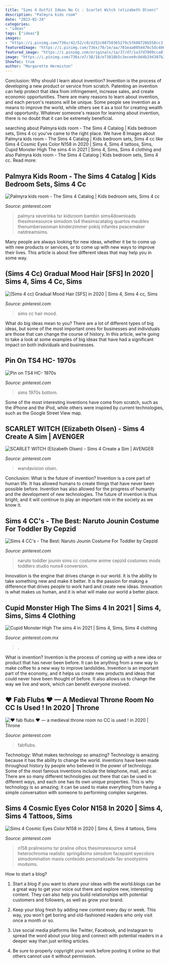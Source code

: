 ```yaml
---
title: "Sims 4 Outfit Ideas No Cc : Scarlet Witch (elizabeth Olsen)"
description: "Palmyra kids room"
date: "2023-02-24"
categories:
- "ideas"
tags: ["ideas"]
images:
- "https://i.pinimg.com/736x/42/52/c0/4252c08750365279c5f608728b558cc3.jpg"
featuredImage: "https://i.pinimg.com/736x/70/1e/aa/701eaa0054476c5dc406c8ff5e5d653a.jpg"
featured_image: "https://i.pinimg.com/originals/1a/37/d7/1a37d7089cca8710a11da19215764354.jpg"
image: "https://i.pinimg.com/736x/e7/38/18/e73818b5c3ecee9c0d4b294307b29ad8.jpg"
ShowToc: true
author: "Margarette Hermiston"
---
```



Conclusion: Why should I learn about invention?
Invention is the process of developing a new product or service from scratch. Patenting an invention can help protect that idea from infringement, increase sales, and create economic opportunities. There are many reasons to learn about invention, and each person's reasons will be unique. Some people see invention as a means to improve the world, while others see it as a tool for creating wealth and opportunity. Whatever someone's reason for learning about invention, there is no doubt that it can be extremely beneficial.

	

		
searching about Palmyra kids room - The Sims 4 Catalog | Kids bedroom sets, Sims 4 cc you've came to the right place. We have 8 Images about Palmyra kids room - The Sims 4 Catalog | Kids bedroom sets, Sims 4 cc like Sims 4 Cosmic Eyes Color N158 in 2020 | Sims 4, Sims 4 tattoos, Sims, Cupid Monster High The sims 4 in 2021 | Sims 4, Sims, Sims 4 clothing and also Palmyra kids room - The Sims 4 Catalog | Kids bedroom sets, Sims 4 cc. Read more:
		
    
## Palmyra Kids Room - The Sims 4 Catalog | Kids Bedroom Sets, Sims 4 Cc

<img loading=lazy src="https://i.pinimg.com/originals/1a/37/d7/1a37d7089cca8710a11da19215764354.jpg" onerror="this.onerror=null;this.src='https://tse3.mm.bing.net/th?id=OIP.Pn17JrsAHYA5uetU3x0JtwHaFj&amp;pid=15.1';" alt="Palmyra kids room - The Sims 4 Catalog | Kids bedroom sets, Sims 4 cc">

_Source: pinterest.com_

>palmyra severinka tsr kidsroom bambin sims4downloads thesimsresource simsdom ts4 thesimscatalog quartos meubles thenumberswoman kinderzimmer pokój infantes peacemaker natdreamsims. 

	

Many people are always looking for new ideas, whether it be to come up with new products or services, or to come up with new ways to improve their lives. This article is about five different ideas that may help you in some way.

    
## (Sims 4 Cc) Gradual Mood Hair [SFS] In 2020 | Sims 4, Sims 4 Cc, Sims

<img loading=lazy src="https://i.pinimg.com/736x/47/38/74/4738747019bfc48d39def3bdd14bb142.jpg" onerror="this.onerror=null;this.src='https://tse1.mm.bing.net/th?id=OIP.HZE6jqNRXn5yFlPdFx8soQHaHC&amp;pid=15.1';" alt="(Sims 4 cc) Gradual Mood Hair [SFS] in 2020 | Sims 4, Sims 4 cc, Sims">

_Source: pinterest.com_

>sims cc hair mood. 

	

What do big ideas mean to you?
There are a lot of different types of big ideas, but some of the most important ones for businesses and individuals are those that can change the course of history. In this article, we’re going to take a look at some examples of big ideas that have had a significant impact on both individuals and businesses.

    
## Pin On TS4 HC- 1970s

<img loading=lazy src="https://i.pinimg.com/736x/42/52/c0/4252c08750365279c5f608728b558cc3.jpg" onerror="this.onerror=null;this.src='https://tse2.mm.bing.net/th?id=OIP.71AyWenroODUxDo1d92joQHaGe&amp;pid=15.1';" alt="Pin on TS4 HC- 1970s">

_Source: pinterest.com_

>sims 1970s bottom. 

	

Some of the most interesting inventions have come from scratch, such as the iPhone and the iPod, while others were inspired by current technologies, such as the Google Street View map.

    
## SCARLET WITCH (Elizabeth Olsen) - Sims 4 Create A Sim | AVENGER

<img loading=lazy src="https://i.pinimg.com/736x/a1/73/b6/a173b65983d5307f1946965b95a66e9b.jpg" onerror="this.onerror=null;this.src='https://tse3.mm.bing.net/th?id=OIP.cug0zyqGjbU7GRgPhFKVNwHaEK&amp;pid=15.1';" alt="SCARLET WITCH (Elizabeth Olsen) - Sims 4 Create a Sim | AVENGER">

_Source: pinterest.com_

>wandavision olsen. 

	

Conclusion: What is the future of invention?
Invention is a core part of human life. It has allowed humans to create things that have never been possible before. Invention has also allowed for the progress of humanity and the development of new technologies. The future of invention is thus bright, and it will continue to play an important role in the society as we know it.

    
## Sims 4 CC&#039;s - The Best: Naruto Jounin Costume For Toddler By Cepzid

<img loading=lazy src="https://i.pinimg.com/736x/e4/68/7f/e4687f7bbdde56070e9df2ef92b292a6--costumes-for-toddlers-naruto.jpg" onerror="this.onerror=null;this.src='https://tse2.mm.bing.net/th?id=OIP.4NGvMA_8lZ3OnwgNT69gzgHaEK&amp;pid=15.1';" alt="Sims 4 CC&#039;s - The Best: Naruto Jounin Costume For Toddler by Cepzid">

_Source: pinterest.com_

>naruto toddler jounin sims cc costume anime cepzid costumes mods toddlers studio nuns4 conversion. 

	

Innovation is the engine that drives change in our world. It is the ability to take something new and make it better. It is the passion for making a difference that drives people to work hard and create new ideas. Innovation is what makes us human, and it is what will make our world a better place.

    
## Cupid Monster High The Sims 4 In 2021 | Sims 4, Sims, Sims 4 Clothing

<img loading=lazy src="https://i.pinimg.com/736x/43/0e/57/430e5759fb905943b6f97eefe7be0062.jpg" onerror="this.onerror=null;this.src='https://tse3.mm.bing.net/th?id=OIP.-IfD6J90pvB64ZrMbGVnrgHaI8&amp;pid=15.1';" alt="Cupid Monster High The sims 4 in 2021 | Sims 4, Sims, Sims 4 clothing">

_Source: pinterest.com.mx_

>. 

	

What is invention?
Invention is the process of coming up with a new idea or product that has never been before. It can be anything from a new way to make coffee to a new way to improve landslides. 
Invention is an important part of the economy, and it helps us create new products and ideas that could never have been thought of before. It also allows us to change the way we live and work, which can benefit everyone involved.

    
## ♥ Fab Flubs ♥ — A Medieval Throne Room No CC Is Used ! In 2020 | Throne

<img loading=lazy src="https://i.pinimg.com/736x/e7/38/18/e73818b5c3ecee9c0d4b294307b29ad8.jpg" onerror="this.onerror=null;this.src='https://tse1.mm.bing.net/th?id=OIP._IhH1nh0LMZ6RA-B7LoeWAHaD7&amp;pid=15.1';" alt="♥ fab flubs ♥ — a medieval throne room no CC is used ! in 2020 | Throne">

_Source: pinterest.com_

>fabflubs. 

	

Technology: What makes technology so amazing?
Technology is amazing because it has the ability to change the world. inventions have been made throughout history by people who believed in the power of technology. Some of the most famous inventions include the telephone, mail, and car. There are so many different technologies out there that can be used in different ways, and each one has its own unique properties. This is why technology is so amazing; it can be used to make everything from having a simple conversation with someone to performing complex surgeries.

    
## Sims 4 Cosmic Eyes Color N158 In 2020 | Sims 4, Sims 4 Tattoos, Sims

<img loading=lazy src="https://i.pinimg.com/736x/70/1e/aa/701eaa0054476c5dc406c8ff5e5d653a.jpg" onerror="this.onerror=null;this.src='https://tse3.mm.bing.net/th?id=OIP.PHlAuOGdlDiYaftJ5cpP4AHaFj&amp;pid=15.1';" alt="Sims 4 Cosmic Eyes Color N158 in 2020 | Sims 4, Sims 4 tattoos, Sims">

_Source: pinterest.com_

>n158 pralinesims tsr praline olhos thesimsresource sims4 heterochromia realistic spring4sims simsdom facepaint eyecolors simsdomination maxis conteúdo personalizado fav snootysims modsims. 

	

How to start a blog?
1. Start a blog if you want to share your ideas with the world.blogs can be a great way to get your voice out there and explore new, interesting content. They can also help you build relationships with potential customers and followers, as well as grow your brand.
2. Keep your blog fresh by adding new content every day or week. This way, you won’t get boring and old-fashioned readers who only visit once a month or so.

3. Use social media platforms like Twitter, Facebook, and Instagram to spread the word about your blog and connect with potential readers in a deeper way than just writing articles.

4. Be sure to properly copyright your work before posting it online so that others cannot use it without permission.

